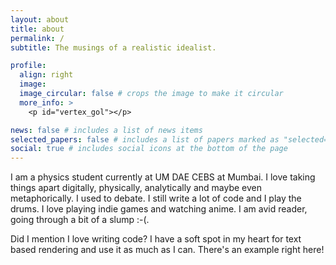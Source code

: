 ```yaml
---
layout: about
title: about
permalink: /
subtitle: The musings of a realistic idealist.

profile:
  align: right
  image:
  image_circular: false # crops the image to make it circular
  more_info: >
    <p id="vertex_gol"></p>

news: false # includes a list of news items
selected_papers: false # includes a list of papers marked as "selected={true}"
social: true # includes social icons at the bottom of the page
---
```


I am a physics student currently at UM DAE CEBS at Mumbai. I love taking things apart digitally, physically, analytically and maybe even metaphorically. I used to debate. I still write a lot of code and I play the drums. I love playing indie games and watching anime. I am avid reader, going through a bit of a slump :-(.

Did I mention I love writing code? I have a soft spot in my heart for text based rendering and use it as much as I can. There's an example right here!
